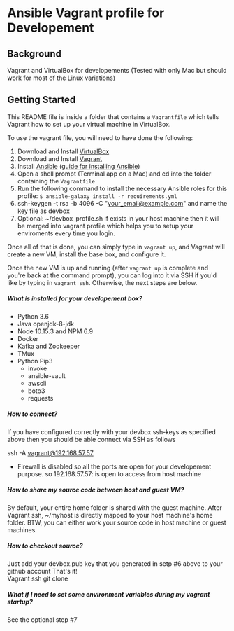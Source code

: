 # Ansible Vagrant profile for Developement

## Background

Vagrant and VirtualBox for developements  (Tested with only Mac but should work for most of the Linux variations)

## Getting Started

This README file is inside a folder that contains a `Vagrantfile`  which tells Vagrant how to set up your virtual machine in VirtualBox.

To use the vagrant file, you will need to have done the following:

  1. Download and Install [VirtualBox](https://www.virtualbox.org/wiki/Downloads)
  2. Download and Install [Vagrant](https://www.vagrantup.com/downloads.html)
  3. Install [Ansible](https://www.ansible.com/) ([guide for installing Ansible](http://docs.ansible.com/ansible/latest/intro_installation.html))
  4. Open a shell prompt (Terminal app on a Mac) and cd into the folder containing the `Vagrantfile`
  5. Run the following command to install the necessary Ansible roles for this profile: `$ ansible-galaxy install -r requirements.yml`
  6. ssh-keygen -t rsa -b 4096 -C "your_email@example.com"  and name the key file as devbox
  7. Optional: ~/devbox_profile.sh if exists in your host machine then it will be merged into vagrant profile which helps you to setup your enviroments every time you login.

Once all of that is done, you can simply type in `vagrant up`, and Vagrant will create a new VM, install the base box, and configure it.

Once the new VM is up and running (after `vagrant up` is complete and you're back at the command prompt), you can log into it via SSH if you'd like by typing in `vagrant ssh`. Otherwise, the next steps are below.
 
##### What is installed for your developement box?
 
 - Python 3.6 
 - Java openjdk-8-jdk
 - Node 10.15.3 and NPM 6.9
 - Docker
 - Kafka and Zookeeper
 - TMux
 - Python Pip3  
      - invoke
      - ansible-vault
      - awscli  
      - boto3
      - requests  
      
##### How to connect?     

If you have configured correctly with your devbox ssh-keys as specified above then you should be able connect via SSH as follows

ssh -A vagrant@192.168.57.57

   * Firewall is disabled so all the ports are open for your developement purpose. so 192.168.57.57:<port> is open to access from host machine


##### How to share my source code between host and guest VM?

By default, your entire home folder is shared with the guest machine.  After Vagrant ssh,  ~/myhost is directly mapped to your host machine's home folder.   BTW, you can either work your source code in host machine or guest machines.   


##### How to checkout source?

Just add your devbox.pub key that you generated in setp #6 above to your github account That's it!    
Vagrant ssh
git clone <your repo>    

##### What if I need to set some environment variables during my vagrant startup?

See the optional step #7